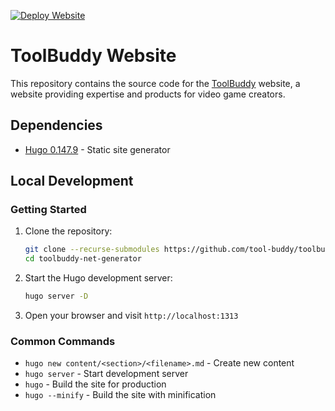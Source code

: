[![Deploy Website](https://github.com/tool-buddy/toolbuddy-net-generator/actions/workflows/deploy.yml/badge.svg)](https://github.com/tool-buddy/toolbuddy-net-generator/actions/workflows/deploy.yml)

# ToolBuddy Website

This repository contains the source code for the [ToolBuddy](https://toolbuddy.net/) website, a website providing expertise and products for video game creators.

## Dependencies

- [Hugo 0.147.9](https://gohugo.io/) - Static site generator

## Local Development


### Getting Started

1. Clone the repository:
   ```bash
   git clone --recurse-submodules https://github.com/tool-buddy/toolbuddy-net-generator.git
   cd toolbuddy-net-generator
   ```

2. Start the Hugo development server:
   ```bash
   hugo server -D
   ```

3. Open your browser and visit `http://localhost:1313`

### Common Commands

- `hugo new content/<section>/<filename>.md` - Create new content
- `hugo server` - Start development server
- `hugo` - Build the site for production
- `hugo --minify` - Build the site with minification
